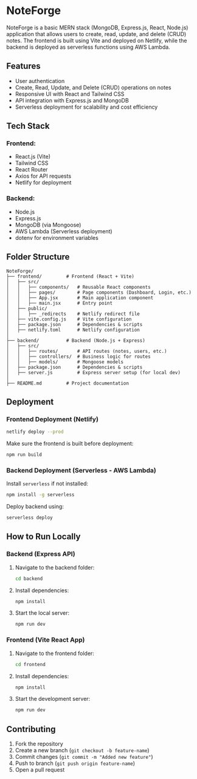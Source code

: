 # NoteForge

NoteForge is a basic MERN stack (MongoDB, Express.js, React, Node.js) application that allows users to create, read, update, and delete (CRUD) notes. The frontend is built using Vite and deployed on Netlify, while the backend is deployed as serverless functions using AWS Lambda.

## Features
- User authentication 
- Create, Read, Update, and Delete (CRUD) operations on notes
- Responsive UI with React and Tailwind CSS
- API integration with Express.js and MongoDB
- Serverless deployment for scalability and cost efficiency

## Tech Stack
### Frontend:
- React.js (Vite)
- Tailwind CSS
- React Router
- Axios for API requests
- Netlify for deployment

### Backend:
- Node.js
- Express.js
- MongoDB (via Mongoose)
- AWS Lambda (Serverless deployment)
- dotenv for environment variables

## Folder Structure
```plaintext
NoteForge/
├── frontend/         # Frontend (React + Vite)
│   ├── src/
│   │   ├── components/   # Reusable React components
│   │   ├── pages/        # Page components (Dashboard, Login, etc.)
│   │   ├── App.jsx       # Main application component
│   │   ├── main.jsx      # Entry point
│   ├── public/
│   │   ├── _redirects    # Netlify redirect file
│   ├── vite.config.js    # Vite configuration
│   ├── package.json      # Dependencies & scripts
│   ├── netlify.toml      # Netlify configuration
│
├── backend/          # Backend (Node.js + Express)
│   ├── src/
│   │   ├── routes/       # API routes (notes, users, etc.)
│   │   ├── controllers/  # Business logic for routes
│   │   ├── models/       # Mongoose models
│   ├── package.json      # Dependencies & scripts
│   ├── server.js         # Express server setup (for local dev)
│
├── README.md         # Project documentation
```

## Deployment
### Frontend Deployment (Netlify)
```sh
netlify deploy --prod
```
Make sure the frontend is built before deployment:
```sh
npm run build
```

### Backend Deployment (Serverless - AWS Lambda)
Install `serverless` if not installed:
```sh
npm install -g serverless
```
Deploy backend using:
```sh
serverless deploy
```

## How to Run Locally
### Backend (Express API)
1. Navigate to the backend folder:
   ```sh
   cd backend
   ```
2. Install dependencies:
   ```sh
   npm install
   ```
3. Start the local server:
   ```sh
   npm run dev
   ```

### Frontend (Vite React App)
1. Navigate to the frontend folder:
   ```sh
   cd frontend
   ```
2. Install dependencies:
   ```sh
   npm install
   ```
3. Start the development server:
   ```sh
   npm run dev
   ```


## Contributing
1. Fork the repository
2. Create a new branch (`git checkout -b feature-name`)
3. Commit changes (`git commit -m "Added new feature"`)
4. Push to branch (`git push origin feature-name`)
5. Open a pull request


